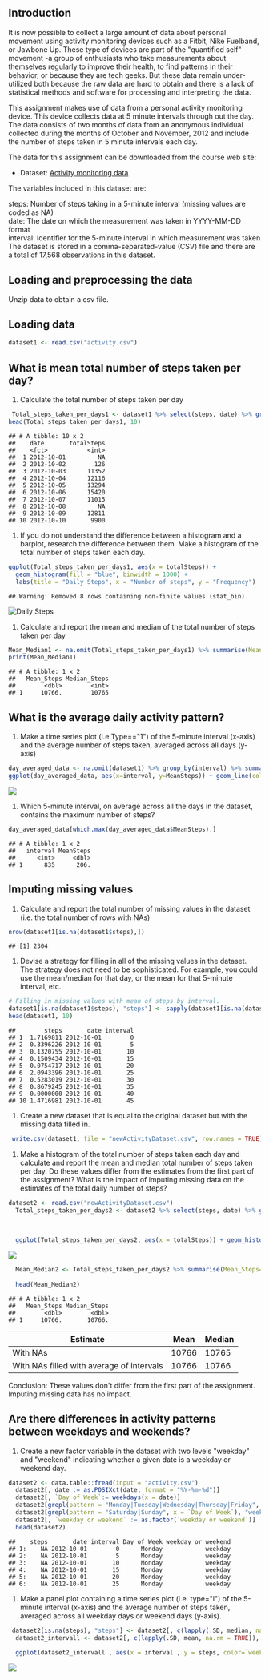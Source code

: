 Introduction
------------

It is now possible to collect a large amount of data about personal movement using activity monitoring devices such as a Fitbit, Nike Fuelband, or Jawbone Up. These type of devices are part of the "quantified self" movement -a group of enthusiasts who take measurements about themselves regularly to improve their health, to find patterns in their behavior, or because they are tech geeks. But these data remain under-utilized both because the raw data are hard to obtain and there is a lack of statistical methods and software for processing and interpreting the data.

This assignment makes use of data from a personal activity monitoring device. This device collects data at 5 minute intervals through out the day. The data consists of two months of data from an anonymous individual collected during the months of October and November, 2012 and include the number of steps taken in 5 minute intervals each day.

The data for this assignment can be downloaded from the course web site:

-   Dataset: [Activity monitoring data](https://d396qusza40orc.cloudfront.net/repdata%2Fdata%2Factivity.zip)

The variables included in this dataset are:

steps: Number of steps taking in a 5-minute interval (missing values are coded as NA) </br> date: The date on which the measurement was taken in YYYY-MM-DD format </br> interval: Identifier for the 5-minute interval in which measurement was taken </br> The dataset is stored in a comma-separated-value (CSV) file and there are a total of 17,568 observations in this dataset.

Loading and preprocessing the data
----------------------------------

Unzip data to obtain a csv file.

Loading data
------------

``` r
dataset1 <- read.csv("activity.csv")
```

What is mean total number of steps taken per day?
-------------------------------------------------

1.  Calculate the total number of steps taken per day

``` r
 Total_steps_taken_per_days1 <- dataset1 %>% select(steps, date) %>% group_by(date) %>% summarise(totalSteps=sum(steps))
head(Total_steps_taken_per_days1, 10)
```

    ## # A tibble: 10 x 2
    ##    date       totalSteps
    ##    <fct>           <int>
    ##  1 2012-10-01         NA
    ##  2 2012-10-02        126
    ##  3 2012-10-03      11352
    ##  4 2012-10-04      12116
    ##  5 2012-10-05      13294
    ##  6 2012-10-06      15420
    ##  7 2012-10-07      11015
    ##  8 2012-10-08         NA
    ##  9 2012-10-09      12811
    ## 10 2012-10-10       9900

1.  If you do not understand the difference between a histogram and a barplot, research the difference between them. Make a histogram of the total number of steps taken each day.

``` r
ggplot(Total_steps_taken_per_days1, aes(x = totalSteps)) +
  geom_histogram(fill = "blue", binwidth = 1000) +
  labs(title = "Daily Steps", x = "Number of steps", y = "Frequency")
```

    ## Warning: Removed 8 rows containing non-finite values (stat_bin).

![Daily Steps](./PA1_template_files/figure-markdown_github/unnamed-chunk-4-1.png)

1.  Calculate and report the mean and median of the total number of steps taken per day

``` r
Mean_Median1 <- na.omit(Total_steps_taken_per_days1) %>% summarise(Mean_Steps=mean(totalSteps), Median_Steps=median(totalSteps))
print(Mean_Median1)
```

    ## # A tibble: 1 x 2
    ##   Mean_Steps Median_Steps
    ##        <dbl>        <int>
    ## 1     10766.        10765

What is the average daily activity pattern?
-------------------------------------------

1.  Make a time series plot (i.e Type=="1") of the 5-minute interval (x-axis) and the average number of steps taken, averaged across all days (y-axis)

``` r
day_averaged_data <- na.omit(dataset1) %>% group_by(interval) %>% summarise(MeanSteps=mean(steps))
ggplot(day_averaged_data, aes(x=interval, y=MeanSteps)) + geom_line(color="red", size=1) + labs(title="Avarage Daily Steps", x="Interval", y="Average steps per day")
```

![](./PA1_template_files/figure-markdown_github/unnamed-chunk-6-1.png)

1.  Which 5-minute interval, on average across all the days in the dataset, contains the maximum number of steps?

``` r
day_averaged_data[which.max(day_averaged_data$MeanSteps),]
```

    ## # A tibble: 1 x 2
    ##   interval MeanSteps
    ##      <int>     <dbl>
    ## 1      835      206.

Imputing missing values
-----------------------

1.  Calculate and report the total number of missing values in the dataset (i.e. the total number of rows with NAs)

``` r
nrow(dataset1[is.na(dataset1$steps),])
```

    ## [1] 2304

1.  Devise a strategy for filling in all of the missing values in the dataset. The strategy does not need to be sophisticated. For example, you could use the mean/median for that day, or the mean for that 5-minute interval, etc.

``` r
# Filling in missing values with mean of steps by interval. 
dataset1[is.na(dataset1$steps), "steps"] <- sapply(dataset1[is.na(dataset1$steps), "interval"], function(X){day_averaged_data[which(day_averaged_data$interval==X),]$MeanSteps})
head(dataset1, 10)
```

    ##        steps       date interval
    ## 1  1.7169811 2012-10-01        0
    ## 2  0.3396226 2012-10-01        5
    ## 3  0.1320755 2012-10-01       10
    ## 4  0.1509434 2012-10-01       15
    ## 5  0.0754717 2012-10-01       20
    ## 6  2.0943396 2012-10-01       25
    ## 7  0.5283019 2012-10-01       30
    ## 8  0.8679245 2012-10-01       35
    ## 9  0.0000000 2012-10-01       40
    ## 10 1.4716981 2012-10-01       45

1.  Create a new dataset that is equal to the original dataset but with the missing data filled in.

``` r
 write.csv(dataset1, file = "newActivityDataset.csv", row.names = TRUE)
```

1.  Make a histogram of the total number of steps taken each day and calculate and report the mean and median total number of steps taken per day. Do these values differ from the estimates from the first part of the assignment? What is the impact of imputing missing data on the estimates of the total daily number of steps?

``` r
dataset2 <- read.csv("newActivityDataset.csv")
  Total_steps_taken_per_days2 <- dataset2 %>% select(steps, date) %>% group_by(date) %>% summarise(totalSteps=sum(steps))
  
  
  
  ggplot(Total_steps_taken_per_days2, aes(x = totalSteps)) + geom_histogram(fill = "blue", binwidth = 1000) + labs(title = "Daily Steps", x = "Steps", y = "Frequency")
```

![](./PA1_template_files/figure-markdown_github/unnamed-chunk-11-1.png)

``` r
  Mean_Median2 <- Total_steps_taken_per_days2 %>% summarise(Mean_Steps=mean(totalSteps), Median_Steps=median(totalSteps))
  
  head(Mean_Median2)
```

    ## # A tibble: 1 x 2
    ##   Mean_Steps Median_Steps
    ##        <dbl>        <dbl>
    ## 1     10766.       10766.

| Estimate                                  | Mean  | Median |
|-------------------------------------------|-------|--------|
| With NAs                                  | 10766 | 10765  |
| With NAs filled with average of intervals | 10766 | 10766  |

Conclusion: These values don't differ from the first part of the assignment. Imputing missing data has no impact.

Are there differences in activity patterns between weekdays and weekends?
-------------------------------------------------------------------------

1.  Create a new factor variable in the dataset with two levels "weekday" and "weekend" indicating whether a given date is a weekday or weekend day.

``` r
dataset2 <- data.table::fread(input = "activity.csv")
  dataset2[, date := as.POSIXct(date, format = "%Y-%m-%d")]
  dataset2[, `Day of Week`:= weekdays(x = date)]
  dataset2[grepl(pattern = "Monday|Tuesday|Wednesday|Thursday|Friday", x = `Day of Week`), "weekday or weekend"] <- "weekday"
  dataset2[grepl(pattern = "Saturday|Sunday", x = `Day of Week`), "weekday or weekend"] <- "weekend"
  dataset2[, `weekday or weekend` := as.factor(`weekday or weekend`)]
  head(dataset2)
```

    ##    steps       date interval Day of Week weekday or weekend
    ## 1:    NA 2012-10-01        0      Monday            weekday
    ## 2:    NA 2012-10-01        5      Monday            weekday
    ## 3:    NA 2012-10-01       10      Monday            weekday
    ## 4:    NA 2012-10-01       15      Monday            weekday
    ## 5:    NA 2012-10-01       20      Monday            weekday
    ## 6:    NA 2012-10-01       25      Monday            weekday

1.  Make a panel plot containing a time series plot (i.e. type="l") of the 5-minute interval (x-axis) and the average number of steps taken, averaged across all weekday days or weekend days (y-axis).

``` r
 dataset2[is.na(steps), "steps"] <- dataset2[, c(lapply(.SD, median, na.rm = TRUE)), .SDcols = c("steps")]
  dataset2_intervall <- dataset2[, c(lapply(.SD, mean, na.rm = TRUE)), .SDcols = c("steps"), by = .(interval, `weekday or weekend`)]
  
  ggplot(dataset2_intervall , aes(x = interval , y = steps, color=`weekday or weekend`)) + geom_line() + labs(title = "Avg.Daily Steps by Weektype", x = "Interval", y = "No. of Steps") + facet_wrap(~`weekday or weekend` , ncol = 1, nrow=2)
```

![](./PA1_template_files/figure-markdown_github/unnamed-chunk-13-1.png)
